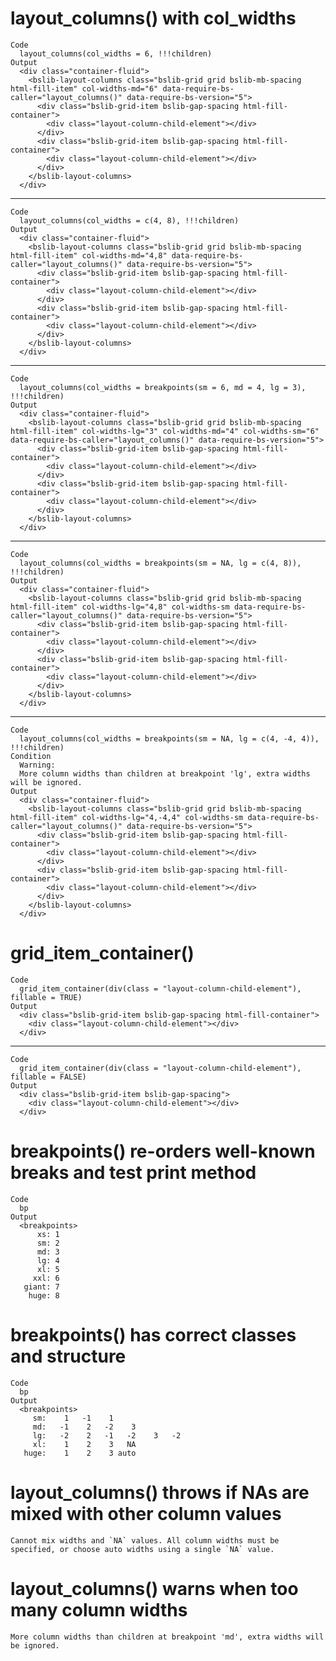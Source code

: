 # layout_columns() with col_widths

    Code
      layout_columns(col_widths = 6, !!!children)
    Output
      <div class="container-fluid">
        <bslib-layout-columns class="bslib-grid grid bslib-mb-spacing html-fill-item" col-widths-md="6" data-require-bs-caller="layout_columns()" data-require-bs-version="5">
          <div class="bslib-grid-item bslib-gap-spacing html-fill-container">
            <div class="layout-column-child-element"></div>
          </div>
          <div class="bslib-grid-item bslib-gap-spacing html-fill-container">
            <div class="layout-column-child-element"></div>
          </div>
        </bslib-layout-columns>
      </div>

---

    Code
      layout_columns(col_widths = c(4, 8), !!!children)
    Output
      <div class="container-fluid">
        <bslib-layout-columns class="bslib-grid grid bslib-mb-spacing html-fill-item" col-widths-md="4,8" data-require-bs-caller="layout_columns()" data-require-bs-version="5">
          <div class="bslib-grid-item bslib-gap-spacing html-fill-container">
            <div class="layout-column-child-element"></div>
          </div>
          <div class="bslib-grid-item bslib-gap-spacing html-fill-container">
            <div class="layout-column-child-element"></div>
          </div>
        </bslib-layout-columns>
      </div>

---

    Code
      layout_columns(col_widths = breakpoints(sm = 6, md = 4, lg = 3), !!!children)
    Output
      <div class="container-fluid">
        <bslib-layout-columns class="bslib-grid grid bslib-mb-spacing html-fill-item" col-widths-lg="3" col-widths-md="4" col-widths-sm="6" data-require-bs-caller="layout_columns()" data-require-bs-version="5">
          <div class="bslib-grid-item bslib-gap-spacing html-fill-container">
            <div class="layout-column-child-element"></div>
          </div>
          <div class="bslib-grid-item bslib-gap-spacing html-fill-container">
            <div class="layout-column-child-element"></div>
          </div>
        </bslib-layout-columns>
      </div>

---

    Code
      layout_columns(col_widths = breakpoints(sm = NA, lg = c(4, 8)), !!!children)
    Output
      <div class="container-fluid">
        <bslib-layout-columns class="bslib-grid grid bslib-mb-spacing html-fill-item" col-widths-lg="4,8" col-widths-sm data-require-bs-caller="layout_columns()" data-require-bs-version="5">
          <div class="bslib-grid-item bslib-gap-spacing html-fill-container">
            <div class="layout-column-child-element"></div>
          </div>
          <div class="bslib-grid-item bslib-gap-spacing html-fill-container">
            <div class="layout-column-child-element"></div>
          </div>
        </bslib-layout-columns>
      </div>

---

    Code
      layout_columns(col_widths = breakpoints(sm = NA, lg = c(4, -4, 4)), !!!children)
    Condition
      Warning:
      More column widths than children at breakpoint 'lg', extra widths will be ignored.
    Output
      <div class="container-fluid">
        <bslib-layout-columns class="bslib-grid grid bslib-mb-spacing html-fill-item" col-widths-lg="4,-4,4" col-widths-sm data-require-bs-caller="layout_columns()" data-require-bs-version="5">
          <div class="bslib-grid-item bslib-gap-spacing html-fill-container">
            <div class="layout-column-child-element"></div>
          </div>
          <div class="bslib-grid-item bslib-gap-spacing html-fill-container">
            <div class="layout-column-child-element"></div>
          </div>
        </bslib-layout-columns>
      </div>

# grid_item_container()

    Code
      grid_item_container(div(class = "layout-column-child-element"), fillable = TRUE)
    Output
      <div class="bslib-grid-item bslib-gap-spacing html-fill-container">
        <div class="layout-column-child-element"></div>
      </div>

---

    Code
      grid_item_container(div(class = "layout-column-child-element"), fillable = FALSE)
    Output
      <div class="bslib-grid-item bslib-gap-spacing">
        <div class="layout-column-child-element"></div>
      </div>

# breakpoints() re-orders well-known breaks and test print method

    Code
      bp
    Output
      <breakpoints>
          xs: 1
          sm: 2
          md: 3
          lg: 4
          xl: 5
         xxl: 6
       giant: 7
        huge: 8

# breakpoints() has correct classes and structure

    Code
      bp
    Output
      <breakpoints>
         sm:    1   -1    1
         md:   -1    2   -2    3
         lg:   -2    2   -1   -2    3   -2
         xl:    1    2    3   NA
       huge:    1    2    3 auto

# layout_columns() throws if NAs are mixed with other column values

    Cannot mix widths and `NA` values. All column widths must be specified, or choose auto widths using a single `NA` value.

# layout_columns() warns when too many column widths

    More column widths than children at breakpoint 'md', extra widths will be ignored.

